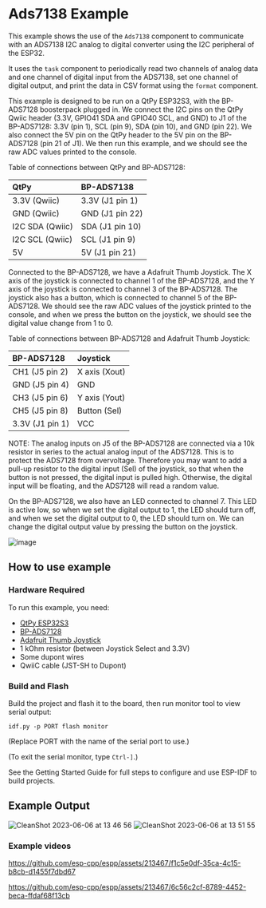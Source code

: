 # Ads7138 Example

This example shows the use of the `Ads7138` component to communicate with an
ADS7138 I2C analog to digital converter using the I2C peripheral of the ESP32.

It uses the `task` component to periodically read two channels of analog data
and one channel of digital input from the ADS7138, set one channel of digital
output, and print the data in CSV format using the `format` component.

This example is designed to be run on a QtPy ESP32S3, with the BP-ADS7128
boosterpack plugged in. We connect the I2C pins on the QtPy Qwiic header (3.3V,
GPIO41 SDA and GPIO40 SCL, and GND) to J1 of the BP-ADS7128: 3.3V (pin 1), SCL
(pin 9), SDA (pin 10), and GND (pin 22). We also connect the 5V pin on the QtPy
header to the 5V pin on the BP-ADS7128 (pin 21 of J1). We then run this example,
and we should see the raw ADC values printed to the console.

Table of connections between QtPy and BP-ADS7128:

| QtPy            | BP-ADS7138      |
|:----------------|:----------------|
| 3.3V (Qwiic)    | 3.3V (J1 pin 1) |
| GND (Qwiic)     | GND (J1 pin 22) |
| I2C SDA (Qwiic) | SDA (J1 pin 10) |
| I2C SCL (Qwiic) | SCL (J1 pin 9)  |
| 5V              | 5V (J1 pin 21)  |


Connected to the BP-ADS7128, we have a Adafruit Thumb Joystick. The X axis
of the joystick is connected to channel 1 of the BP-ADS7128, and the Y axis
of the joystick is connected to channel 3 of the BP-ADS7128. The joystick
also has a button, which is connected to channel 5 of the BP-ADS7128. We
should see the raw ADC values of the joystick printed to the console, and
when we press the button on the joystick, we should see the digital value
change from 1 to 0.

Table of connections between BP-ADS7128 and Adafruit Thumb Joystick:

| BP-ADS7128      | Joystick      |
|:----------------|:--------------|
| CH1 (J5 pin 2)  | X axis (Xout) |
| GND (J5 pin 4)  | GND           |
| CH3 (J5 pin 6)  | Y axis (Yout) |
| CH5 (J5 pin 8)  | Button (Sel)  |
| 3.3V (J1 pin 1) | VCC           |

NOTE: The analog inputs on J5 of the BP-ADS7128 are connected via a 10k
resistor in series to the actual analog input of the ADS7128. This is to
protect the ADS7128 from overvoltage. Therefore you may want to add a pull-up
resistor to the digital input (Sel) of the joystick, so that when the button
is not pressed, the digital input is pulled high. Otherwise, the digital
input will be floating, and the ADS7128 will read a random value.

On the BP-ADS7128, we also have an LED connected to channel 7. This LED is
active low, so when we set the digital output to 1, the LED should turn off,
and when we set the digital output to 0, the LED should turn on. We can
change the digital output value by pressing the button on the joystick.

![image](https://github.com/esp-cpp/espp/assets/213467/1a77d31f-086e-49b7-8c78-33ab750749f2)

## How to use example

### Hardware Required

To run this example, you need:
* [QtPy ESP32S3](https://www.adafruit.com/product/5426)
* [BP-ADS7128](https://www.ti.com/tool/BP-ADS7128)
* [Adafruit Thumb Joystick](https://www.adafruit.com/product/512)
* 1 kOhm resistor (between Joystick Select and 3.3V)
* Some dupont wires
* QwiiC cable (JST-SH to Dupont)

### Build and Flash

Build the project and flash it to the board, then run monitor tool to view serial output:

```
idf.py -p PORT flash monitor
```

(Replace PORT with the name of the serial port to use.)

(To exit the serial monitor, type ``Ctrl-]``.)

See the Getting Started Guide for full steps to configure and use ESP-IDF to build projects.

## Example Output

![CleanShot 2023-06-06 at 13 46 56](https://github.com/esp-cpp/espp/assets/213467/cf68a4d9-4f71-4751-b00e-1ebdadcd3e88)
![CleanShot 2023-06-06 at 13 51 55](https://github.com/esp-cpp/espp/assets/213467/e1149279-00c2-42d3-a530-f6005c35e69c)

### Example videos

https://github.com/esp-cpp/espp/assets/213467/f1c5e0df-35ca-4c15-b8cb-d1455f7dbd67

https://github.com/esp-cpp/espp/assets/213467/6c56c2cf-8789-4452-beca-ffdaf68f13cb
